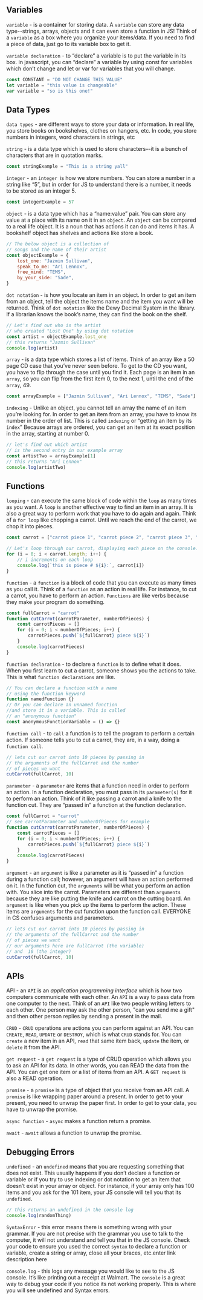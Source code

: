 ## Variables
`variable` - is a container for storing data. A `variable` can store any data type--strings, arrays, objects and it can even store a function in JS! Think of a `variable` as a box where you organize your items/data. If you need to find a piece of data, just go to its variable box to get it. 

`variable declaration` - to “declare” a variable is to put the variable in its box. in javascript, you can “declare” a variable by using const for variables which don’t change and let or var for variables that you will change.
```javascript
const CONSTANT = "DO NOT CHANGE THIS VALUE"
let variable = "this value is changeable"
var variable = "so is this one!"
```


## Data Types
`data types` - are different ways to store your data or information. In real life, you store books on bookshelves, clothes on hangers, etc. In code, you store numbers in integers, word characters in strings, etc

  

`string` - is a data type which is used to store characters–-it is a bunch of characters that are in quotation marks.

```javascript
const stringExample = "This is a string yall"
```

  `integer` - an `integer `is how we store numbers. You can store a number in a string like “5”, but in order for JS to understand there is a number, it needs to be stored as an integer 5.
  
```javascript
const integerExample = 57
```

`object` - is a data type which has a “name:value” pair. You can store any value at a place with its name on it in an `object`. An `object` can be compared to a real life object. It is a noun that has actions it can do and items it has. A bookshelf object has shelves and actions like store a book.

```javascript
// The below object is a collection of
// songs and the name of their artist
const objectExample = {
	lost_one: "Jazmin Sullivan",
	speak_to_me: "Ari Lennox",
	free_mind: "TEMS",
	by_your_side: "Sade",
}
```

`dot notation` - is how you locate an item in an object. In order to get an item from an object, tell the object the items name and the item you want will be returned. Think of `dot notation` like the Dewy Decimal System in the library. If a librarian knows the book’s name, they can find the book on the shelf.

```javascript
// Let's find out who is the artist 
// who created "Lost One" by using dot notation
const artist = objectExample.lost_one
// this returns "Jazmin Sullivan"
console.log(artist)
```

  

`array` - is a data type which stores a list of items. Think of an array like a 50 page CD case that you’ve never seen before. To get to the CD you want, you have to flip through the case until you find it. Each page is an item in an `array`, so you can flip from the first item 0, to the next 1, until the end of the `array`, 49.

```javascript
const arrayExample = ["Jazmin Sullivan", "Ari Lennox", "TEMS", "Sade"]
```

  

`indexing` - Unlike an object, you cannot tell an array the name of an item you’re looking for. In order to get an item from an array, you have to know its number in the order of list. This is called `indexing` or “getting an item by its `index`” Because arrays are ordered, you can get an item at its exact position in the array, starting at number 0.

```javascript
// let's find out which artist 
// is the second entry in our example array
const artistTwo = arrayExample[1]
// this returns "Ari Lennox"
console.log(artistTwo)
```

## Functions
`looping` - can execute the same block of code within the `loop` as many times as you want. A `loop` is another effective way to find an item in an array. It is also a great way to perform work that you have to do again and again. Think of a `for loop` like chopping a carrot. Until we reach the end of the carrot, we chop it into pieces.

```javascript
const carrot = ["carrot piece 1", "carrot piece 2", "carrot piece 3", "carrot piece 4"]

// Let's loop through our carrot, displaying each piece on the console.
for (i = 0; i < carrot.length; i++) {
	// i increments on each loop
	console.log(`this is piece # ${i}:`, carrot[i])
}
```

  

`function` - a `function` is a block of code that you can execute as many times as you call it. Think of a `function` as an action in real life. For instance, to cut a carrot, you have to perform an action. `Functions` are like verbs because they make your program do something.

```javascript
const fullCarrot = "carrot"
function cutCarrot(carrotParameter, numberOfPieces) {
	const carrotPieces = []
	for (i = 0; i < numberOfPieces; i++) {
		carrotPieces.push(`${fullCarrot} piece ${i}`)
    }
    console.log(carrotPieces)
}
```
  

`function declaration` - to declare a `function` is to define what it does. When you first learn to cut a carrot, someone shows you the actions to take. This is what `function declarations` are like.
```javascript
// You can declare a function with a name 
// using the function keyword
function namedFunction {}
// Or you can declare an unnamed function 
//and store it in a variable. This is called 
// an "anonymous function"
const anonymousFunctionVariable = () => {}
```

  

`function call` - to `call` a function is to tell the program to perform a certain action. If someone tells you to cut a carrot, they are, in a way, doing a `function call`.

```javascript
// lets cut our carrot into 10 pieces by passing in 
// the arguments of the fullCarrot and the number 
// of pieces we want
cutCarrot(fullCarrot, 10)
```

  

`parameter` - a `parameter` are items that a function need in order to perform an action. In a function declaration, you must pass in its `parameter(s)` for it to perform an action. Think of it like passing a carrot and a knife to the function cut. They are “passed in” a function at the function declaration.

```javascript
const fullCarrot = "carrot"
// see carrotParameter and numberOfPieces for example
function cutCarrot(carrotParameter, numberOfPieces) {
	const carrotPieces = []
	for (i = 0; i < numberOfPieces; i++) {
		carrotPieces.push(`${fullCarrot} piece ${i}`)
    }
    console.log(carrotPieces)
}
```

  

`argument` - an `argument` is like a parameter as it is “passed in” a function during a function call; however, an argument will have an action performed on it. In the function cut, the `arguments` will be what you perform an action with. You slice into the carrot. Parameters are different than `arguments` because they are like putting the knife and carrot on the cutting board. An `argument` is like when you pick up the items to perform the action. These items are `arguments` for the cut function upon the function call. EVERYONE in CS confuses arguments and parameters.

```javascript
// lets cut our carrot into 10 pieces by passing in 
// the arguments of the fullCarrot and the number 
// of pieces we want
// our arguments here are fullCarrot (the variable) 
// and  10 (the integer)
cutCarrot(fullCarrot, 10)
```
  
  ## APIs

API - an `API` is an _application programming interface_ which is how two computers communicate with each other. An `API` is a way to pass data from one computer to the next. Think of an `API` like two people writing letters to each other. One person may ask the other person, "can you send me a gift" and then other person replies by sending a present in the mail. 

`CRUD` - `CRUD` operations are actions you can perform against an API. You can `CREATE`, `READ`, `UPDATE` or `DESTROY`, which is what `CRUD` stands for. You can `create` a new item in an API, `read` that same item back, `update` the item, or `delete` it from the API.

`get request` - a `get request` is a type of CRUD operation which allows you to ask an API for its data. In other words, you can READ the data from the API. You can get one item or a list of items from an API. A `GET request` is also a READ operation.


`promise` - a `promise` is a type of object that you receive from an API call. A `promise` is like wrapping paper around a present. In order to get to your present, you need to unwrap the paper first. In order to get to your data, you have to unwrap the promise. 

  

`async function` - `async` makes a function return a promise.

`await` - `await` allows a function to unwrap the promise.

  
  
## Debugging Errors
`undefined` - an `undefined` means that you are requesting something that does not exist. This usually happens if you don’t declare a function or variable or if you try to use indexing or dot notation to get an item that doesn’t exist in your array or object. For instance, if your array only has 100 items and you ask for the 101 item, your JS console will tell you that its `undefined`.
```javascript
// this returns an undefined in the console log
console.log(randomThing)
```
  

`SyntaxError` - this error means there is something wrong with your grammar. If you are not precise with the grammar you use to talk to the computer, it will not understand and tell you that in the JS console. Check your code to ensure you used the correct `syntax` to declare a function or variable, create a string or array, close all your braces, etc.enter link description here

  

`console.log` - this logs any message you would like to see to the JS console. It’s like printing out a receipt at Walmart. The `console` is a great way to debug your code if you notice its not working properly. This is where you will see undefined and Syntax errors.
